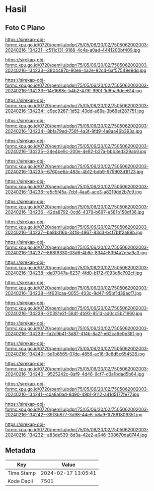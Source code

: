 # Hasil

## Foto C Plano

https://sirekap-obj-formc.kpu.go.id/0720/pemilu/pdpr/75/05/06/20/02/7505062002003-20240216-134231--c511c131-9168-4c4a-a0ad-4441200bf409.jpg

https://sirekap-obj-formc.kpu.go.id/0720/pemilu/pdpr/75/05/06/20/02/7505062002003-20240216-134233--3804487b-90e6-4a2e-82cd-6af57549e9dd.jpg

https://sirekap-obj-formc.kpu.go.id/0720/pemilu/pdpr/75/05/06/20/02/7505062002003-20240216-134233--14e1688e-b4b2-479f-990f-1d6ba9dee614.jpg

https://sirekap-obj-formc.kpu.go.id/0720/pemilu/pdpr/75/05/06/20/02/7505062002003-20240216-134234--c9ec9267-1d52-43dd-a66a-3b69ef287751.jpg

https://sirekap-obj-formc.kpu.go.id/0720/pemilu/pdpr/75/05/06/20/02/7505062002003-20240216-134234--8bfa79ed-756f-4a3f-8fd9-4a8aa46b393a.jpg

https://sirekap-obj-formc.kpu.go.id/0720/pemilu/pdpr/75/05/06/20/02/7505062002003-20240216-134235--24e4be9c-200e-4e82-b27a-bbb3ed329ab6.jpg

https://sirekap-obj-formc.kpu.go.id/0720/pemilu/pdpr/75/05/06/20/02/7505062002003-20240216-134235--6760ce6a-483c-4b12-bdb9-975903d1f123.jpg

https://sirekap-obj-formc.kpu.go.id/0720/pemilu/pdpr/75/05/06/20/02/7505062002003-20240216-134236--e5c5f45a-7cbf-4aa6-ace3-a8219dd2b7c9.jpg

https://sirekap-obj-formc.kpu.go.id/0720/pemilu/pdpr/75/05/06/20/02/7505062002003-20240216-134236--42da8792-0cd6-4379-b697-e581b158df36.jpg

https://sirekap-obj-formc.kpu.go.id/0720/pemilu/pdpr/75/05/06/20/02/7505062002003-20240216-134237--ba8bd16b-34f8-4867-83d3-b4f7b1f2a89b.jpg

https://sirekap-obj-formc.kpu.go.id/0720/pemilu/pdpr/75/05/06/20/02/7505062002003-20240216-134237--868f9330-03d6-4b6e-8344-8394a2e5a9a3.jpg

https://sirekap-obj-formc.kpu.go.id/0720/pemilu/pdpr/75/05/06/20/02/7505062002003-20240216-134238--de07047a-6237-4fd0-b172-f093d5c702cf.jpg

https://sirekap-obj-formc.kpu.go.id/0720/pemilu/pdpr/75/05/06/20/02/7505062002003-20240216-134238--4f631caa-0055-403c-9d47-95bf1d39acf7.jpg

https://sirekap-obj-formc.kpu.go.id/0720/pemilu/pdpr/75/05/06/20/02/7505062002003-20240216-134239--20381e2f-584f-4b93-851d-ad0cc5b71960.jpg

https://sirekap-obj-formc.kpu.go.id/0720/pemilu/pdpr/75/05/06/20/02/7505062002003-20240216-134239--fa2c9b41-3d87-414b-8a2f-e62ca6e0e381.jpg

https://sirekap-obj-formc.kpu.go.id/0720/pemilu/pdpr/75/05/06/20/02/7505062002003-20240216-134240--5d1b8565-07de-4856-ac16-9c8d5c654526.jpg

https://sirekap-obj-formc.kpu.go.id/0720/pemilu/pdpr/75/05/06/20/02/7505062002003-20240216-134240--9525242c-8af9-4d46-9cf7-d3a1bdad5b64.jpg

https://sirekap-obj-formc.kpu.go.id/0720/pemilu/pdpr/75/05/06/20/02/7505062002003-20240216-134241--cda8a0ad-8d90-49b1-9112-a41d5177fe77.jpg

https://sirekap-obj-formc.kpu.go.id/0720/pemilu/pdpr/75/05/06/20/02/7505062002003-20240216-134242--39f3b877-3d98-44e6-b8a9-1f786180935f.jpg

https://sirekap-obj-formc.kpu.go.id/0720/pemilu/pdpr/75/05/06/20/02/7505062002003-20240216-134232--a83de539-8d3a-42e2-a046-308670da0744.jpg


## Metadata

| Key        | Value               |
| ---------- | ------------------- |
| Time Stamp | 2024-02-17 13:05:41 |
| Kode Dapil | 7501                |



